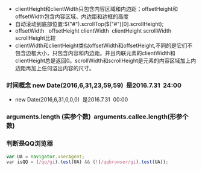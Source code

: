 * clientHeight和clientWidth只包含内容区域和内边距；offsetHeight和offsetWidth包含内容区域、内边距和边框的高度  
* 自动滚动到底部位置:$("#").scrollTop($("#")[0].scrollHeight);
* offsetWidth   offsetHeight clientWidth  clientHeight scrollWidth scrollHeight比较
* clientWidth和clientHeight类似offsetWidth和offsetHeight,不同的是它们不包含边框大小，只包含内容和内边距。并且内联元素的clientWidth和clientHeight总是返回0。scrollWidth和scrollHeight是元素的内容区域加上内边距再加上任何溢出内容的尺寸。
### 时间概念   new Date(2016,6,31,23,59,59)  是2016.7.31  24:00
* new Date(2016,6,31,0,0,0)  是2016.7.31  00:00
### arguments.length (实参个数)  arguments.callee.length(形参个数)
### 判断是QQ浏览器
```javascript
var UA = navigator.userAgent;
var isQQ = (/qq/gi).test(UA) && (!(/qqbrowser/gi).test(UA));
```
